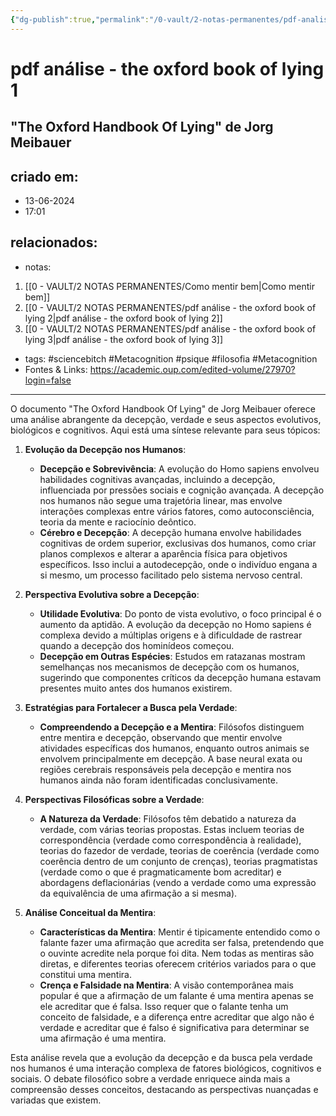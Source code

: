 ```yaml
---
{"dg-publish":true,"permalink":"/0-vault/2-notas-permanentes/pdf-analise-the-oxford-book-of-lying-1/","tags":["sciencebitch","Metacognition","psique","filosofia"],"dgHomeLink":true,"dgShowLocalGraph":true,"dgShowFileTree":true,"dgEnableSearch":true,"noteIcon":""}
---
```


# pdf análise - the oxford book of lying 1
## "The Oxford Handbook Of Lying" de Jorg Meibauer 
## criado em: 
- 13-06-2024
- 17:01
## relacionados:
- notas:
1. [[0 - VAULT/2 NOTAS PERMANENTES/Como mentir bem\|Como mentir bem]]
2. [[0 - VAULT/2 NOTAS PERMANENTES/pdf análise - the oxford book of lying 2\|pdf análise - the oxford book of lying 2]]
3. [[0 - VAULT/2 NOTAS PERMANENTES/pdf análise - the oxford book of lying 3\|pdf análise - the oxford book of lying 3]]
- tags: #sciencebitch #Metacognition #psique #filosofia #Metacognition 
- Fontes & Links: https://academic.oup.com/edited-volume/27970?login=false
---

O documento "The Oxford Handbook Of Lying" de Jorg Meibauer oferece uma análise abrangente da decepção, verdade e seus aspectos evolutivos, biológicos e cognitivos. Aqui está uma síntese relevante para seus tópicos:

1. **Evolução da Decepção nos Humanos**:
    - **Decepção e Sobrevivência**: A evolução do Homo sapiens envolveu habilidades cognitivas avançadas, incluindo a decepção, influenciada por pressões sociais e cognição avançada. A decepção nos humanos não segue uma trajetória linear, mas envolve interações complexas entre vários fatores, como autoconsciência, teoria da mente e raciocínio deôntico.
    - **Cérebro e Decepção**: A decepção humana envolve habilidades cognitivas de ordem superior, exclusivas dos humanos, como criar planos complexos e alterar a aparência física para objetivos específicos. Isso inclui a autodecepção, onde o indivíduo engana a si mesmo, um processo facilitado pelo sistema nervoso central.

2. **Perspectiva Evolutiva sobre a Decepção**:
    - **Utilidade Evolutiva**: Do ponto de vista evolutivo, o foco principal é o aumento da aptidão. A evolução da decepção no Homo sapiens é complexa devido a múltiplas origens e à dificuldade de rastrear quando a decepção dos hominídeos começou.
    - **Decepção em Outras Espécies**: Estudos em ratazanas mostram semelhanças nos mecanismos de decepção com os humanos, sugerindo que componentes críticos da decepção humana estavam presentes muito antes dos humanos existirem.

3. **Estratégias para Fortalecer a Busca pela Verdade**:
    - **Compreendendo a Decepção e a Mentira**: Filósofos distinguem entre mentira e decepção, observando que mentir envolve atividades específicas dos humanos, enquanto outros animais se envolvem principalmente em decepção. A base neural exata ou regiões cerebrais responsáveis pela decepção e mentira nos humanos ainda não foram identificadas conclusivamente.

4. **Perspectivas Filosóficas sobre a Verdade**:
    - **A Natureza da Verdade**: Filósofos têm debatido a natureza da verdade, com várias teorias propostas. Estas incluem teorias de correspondência (verdade como correspondência à realidade), teorias do fazedor de verdade, teorias de coerência (verdade como coerência dentro de um conjunto de crenças), teorias pragmatistas (verdade como o que é pragmaticamente bom acreditar) e abordagens deflacionárias (vendo a verdade como uma expressão da equivalência de uma afirmação a si mesma).

5. **Análise Conceitual da Mentira**:
    - **Características da Mentira**: Mentir é tipicamente entendido como o falante fazer uma afirmação que acredita ser falsa, pretendendo que o ouvinte acredite nela porque foi dita. Nem todas as mentiras são diretas, e diferentes teorias oferecem critérios variados para o que constitui uma mentira.
    - **Crença e Falsidade na Mentira**: A visão contemporânea mais popular é que a afirmação de um falante é uma mentira apenas se ele acreditar que é falsa. Isso requer que o falante tenha um conceito de falsidade, e a diferença entre acreditar que algo não é verdade e acreditar que é falso é significativa para determinar se uma afirmação é uma mentira.

Esta análise revela que a evolução da decepção e da busca pela verdade nos humanos é uma interação complexa de fatores biológicos, cognitivos e sociais. O debate filosófico sobre a verdade enriquece ainda mais a compreensão desses conceitos, destacando as perspectivas nuançadas e variadas que existem.